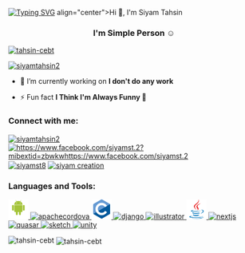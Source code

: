 [![Typing SVG](https://readme-typing-svg.demolab.com?font=Fira+code&weight=600&size=25&pause=1000&color=F1FF8B&background=FF437F00&width=350&lines=Assalamualaikum+Sir;I'm+Siyam+Tahsin+%F0%9F%98%89;Welcome+To+My+GitHub+%F0%9F%A7%91%E2%80%8D%F0%9F%92%BB;Siyam+Always+On+Fire+%F0%9F%94%A5;Follow+My+Fb+Page%F0%9F%A7%91%E2%80%8D%F0%9F%92%BB;Enjoy+This+Tool+%F0%9F%98%99;I'm+Always+Happy+%E2%98%BA%EF%B8%8F;%F0%9F%98%8D+902+%F0%9F%98%8D+)](https://git.io/typing-svg) align="center">Hi 👋, I'm Siyam Tahsin</h1>
<h3 align="center">I'm Simple Person ☺️</h3>

<p align="left"> <a href="https://github.com/ryo-ma/github-profile-trophy"><img src="https://github-profile-trophy.vercel.app/?username=tahsin-cebt" alt="tahsin-cebt" /></a> </p>

<p align="left"> <a href="https://twitter.com/siyamtahsin2" target="blank"><img src="https://img.shields.io/twitter/follow/siyamtahsin2?logo=twitter&style=for-the-badge" alt="siyamtahsin2" /></a> </p>

- 🔭 I’m currently working on **I don't do any work**

- ⚡ Fun fact **I Think I'm Always Funny 🤣**

<h3 align="left">Connect with me:</h3>
<p align="left">
<a href="https://twitter.com/siyamtahsin2" target="blank"><img align="center" src="https://raw.githubusercontent.com/rahuldkjain/github-profile-readme-generator/master/src/images/icons/Social/twitter.svg" alt="siyamtahsin2" height="30" width="40" /></a>
<a href="https://fb.com/https://www.facebook.com/siyamst.2?mibextid=zbwkwhttps://www.facebook.com/siyamst.2" target="blank"><img align="center" src="https://raw.githubusercontent.com/rahuldkjain/github-profile-readme-generator/master/src/images/icons/Social/facebook.svg" alt="https://www.facebook.com/siyamst.2?mibextid=zbwkwhttps://www.facebook.com/siyamst.2" height="30" width="40" /></a>
<a href="https://instagram.com/siyamst8" target="blank"><img align="center" src="https://raw.githubusercontent.com/rahuldkjain/github-profile-readme-generator/master/src/images/icons/Social/instagram.svg" alt="siyamst8" height="30" width="40" /></a>
<a href="https://www.youtube.com/c/siyam creation" target="blank"><img align="center" src="https://raw.githubusercontent.com/rahuldkjain/github-profile-readme-generator/master/src/images/icons/Social/youtube.svg" alt="siyam creation" height="30" width="40" /></a>
</p>

<h3 align="left">Languages and Tools:</h3>
<p align="left"> <a href="https://developer.android.com" target="_blank" rel="noreferrer"> <img src="https://raw.githubusercontent.com/devicons/devicon/master/icons/android/android-original-wordmark.svg" alt="android" width="40" height="40"/> </a> <a href="https://cordova.apache.org/" target="_blank" rel="noreferrer"> <img src="https://www.vectorlogo.zone/logos/apache_cordova/apache_cordova-icon.svg" alt="apachecordova" width="40" height="40"/> </a> <a href="https://www.cprogramming.com/" target="_blank" rel="noreferrer"> <img src="https://raw.githubusercontent.com/devicons/devicon/master/icons/c/c-original.svg" alt="c" width="40" height="40"/> </a> <a href="https://www.djangoproject.com/" target="_blank" rel="noreferrer"> <img src="https://cdn.worldvectorlogo.com/logos/django.svg" alt="django" width="40" height="40"/> </a> <a href="https://www.adobe.com/in/products/illustrator.html" target="_blank" rel="noreferrer"> <img src="https://www.vectorlogo.zone/logos/adobe_illustrator/adobe_illustrator-icon.svg" alt="illustrator" width="40" height="40"/> </a> <a href="https://www.java.com" target="_blank" rel="noreferrer"> <img src="https://raw.githubusercontent.com/devicons/devicon/master/icons/java/java-original.svg" alt="java" width="40" height="40"/> </a> <a href="https://nextjs.org/" target="_blank" rel="noreferrer"> <img src="https://cdn.worldvectorlogo.com/logos/nextjs-2.svg" alt="nextjs" width="40" height="40"/> </a> <a href="https://quasar.dev/" target="_blank" rel="noreferrer"> <img src="https://cdn.quasar.dev/logo/svg/quasar-logo.svg" alt="quasar" width="40" height="40"/> </a> <a href="https://www.sketch.com/" target="_blank" rel="noreferrer"> <img src="https://www.vectorlogo.zone/logos/sketchapp/sketchapp-icon.svg" alt="sketch" width="40" height="40"/> </a> <a href="https://unity.com/" target="_blank" rel="noreferrer"> <img src="https://www.vectorlogo.zone/logos/unity3d/unity3d-icon.svg" alt="unity" width="40" height="40"/> </a> </p>

<p><img align="left" src="https://github-readme-stats.vercel.app/api/top-langs?username=tahsin-cebt&show_icons=true&locale=en&layout=compact" alt="tahsin-cebt" /></p>

<p>&nbsp;<img align="center" src="https://github-readme-stats.vercel.app/api?username=tahsin-cebt&show_icons=true&locale=en" alt="tahsin-cebt" /></p>

